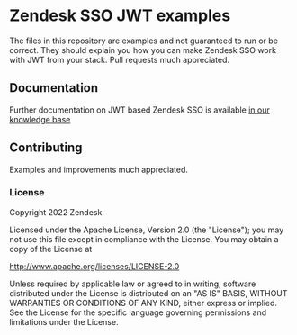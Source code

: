 # Zendesk SSO JWT examples

The files in this repository are examples and not guaranteed to run or be correct. They should explain you how you can make Zendesk SSO work with JWT from your stack. Pull requests much appreciated.

## Documentation

Further documentation on JWT based Zendesk SSO is available [in our knowledge base](https://support.zendesk.com/hc/en-us/articles/4408845838874-Enabling-JWT-JSON-Web-Token-single-sign-on)

## Contributing

Examples and improvements much appreciated.

### License

Copyright 2022 Zendesk

Licensed under the Apache License, Version 2.0 (the "License"); you may not use this file except in compliance with the License.
You may obtain a copy of the License at

http://www.apache.org/licenses/LICENSE-2.0

Unless required by applicable law or agreed to in writing, software distributed under the License is distributed on an "AS IS" BASIS, WITHOUT WARRANTIES OR CONDITIONS OF ANY KIND, either express or implied. See the License for the specific language governing permissions and limitations under the License.
